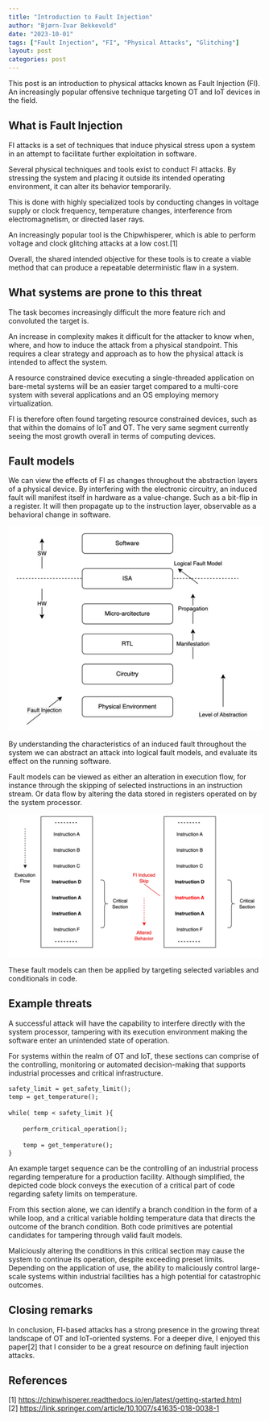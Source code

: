 ```yaml
---
title: "Introduction to Fault Injection"
author: "Bjørn-Ivar Bekkevold"
date: "2023-10-01"
tags: ["Fault Injection", "FI", "Physical Attacks", "Glitching"]
layout: post
categories: post
---
```


This post is an introduction to physical attacks known as Fault Injection (FI). An increasingly popular offensive technique targeting  OT and IoT devices in the field.

## What is Fault Injection 
FI attacks is a set of techniques that induce physical stress upon a system in an attempt to facilitate further exploitation in software.

Several physical techniques and tools exist to conduct FI attacks. By stressing the system and placing it outside its intended operating environment, it can alter its behavior temporarily.

This is done with highly specialized tools by conducting changes in voltage supply or clock frequency, temperature changes,
interference from electromagnetism, or directed laser rays. 

An increasingly popular tool is the Chipwhisperer, which is able to perform voltage and clock glitching attacks at a low cost.[1]

Overall, the shared intended objective for these tools is to create a viable method that can produce a repeatable deterministic flaw in a system. 


## What systems are prone to this threat
The task becomes increasingly difficult the more feature rich and convoluted the target is.

An increase in complexity makes it difficult for the attacker to know  when, where, and how to induce the attack from a physical standpoint.
This requires a clear strategy and approach as to how the physical attack is intended to affect the system.

A resource constrained device executing a single-threaded application on bare-metal systems  will be an easier target compared to a
multi-core system with several applications and an OS employing memory virtualization. 

FI is therefore often found targeting resource constrained devices, such as that within the domains of IoT and OT.
The very same segment currently seeing the most growth overall in terms of computing devices.


## Fault models
We can view the effects of FI as changes throughout the abstraction layers of a physical device.
By interfering with the electronic circuitry, an induced fault will manifest itself in hardware as a value-change. Such as a bit-flip in a register.
It will then propagate up to the instruction layer, observable as a behavioral change in software.


![Fault Injection Process](../images/fault_injection/fault_inject_process.png)


By understanding the characteristics of an induced fault throughout the system we can abstract an attack into logical fault models,
and evaluate its effect on the running software.

Fault models can be viewed as  either an alteration in execution flow, for instance through the skipping of selected instructions in an instruction stream.
Or data flow by altering the data stored in registers operated on by the system processor.

![Instruction Skip](../images/fault_injection/instruction_skip.png)

These fault models can then be applied by targeting selected variables and conditionals in code.


## Example threats


A successful attack will have the capability to interfere directly with the system processor, tampering with its execution environment making the software enter an unintended state of operation.

For systems within the realm of OT and IoT, these sections can comprise of the controlling, monitoring or automated decision-making that supports industrial processes and critical infrastructure.

```c_cpp
safety_limit = get_safety_limit();
temp = get_temperature();

while( temp < safety_limit ){

    perform_critical_operation();

    temp = get_temperature();
}

```

An example target sequence can be the controlling of an industrial process regarding temperature for a production facility. 
Although simplified, the depicted code block conveys the execution of a critical part of code regarding safety limits on temperature.

From this section alone, we can identify a branch condition in the form of a while loop, and a critical variable holding temperature data that directs the outcome of the branch condition.
Both code primitives are potential candidates for tampering through valid fault models. 

Maliciously altering the conditions in this critical section may cause the system to continue its operation, despite exceeding preset limits.
Depending on the application of use, the ability to maliciously control large-scale systems within industrial facilities has a high potential for catastrophic outcomes.


## Closing remarks
In conclusion, FI-based attacks has a strong presence in the growing threat landscape of OT and IoT-oriented systems.
For a deeper dive, I enjoyed this paper[2] that I consider to be a great resource on defining fault injection attacks.



## References
[1] https://chipwhisperer.readthedocs.io/en/latest/getting-started.html <br>
[2] https://link.springer.com/article/10.1007/s41635-018-0038-1 <br>
